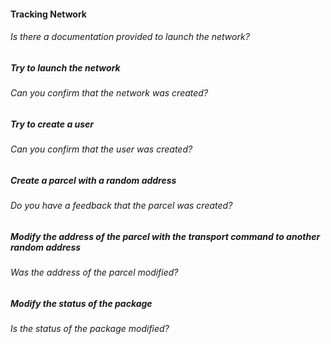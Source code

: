#### Tracking Network

###### Is there a documentation provided to launch the network?

##### Try to launch the network

###### Can you confirm that the network was created?

##### Try to create a user

###### Can you confirm that the user was created?

##### Create a parcel with a random address

###### Do you have a feedback that the parcel was created?

##### Modify the address of the parcel with the transport command to another random address

###### Was the address of the parcel modified?

##### Modify the status of the package

###### Is the status of the package modified?
